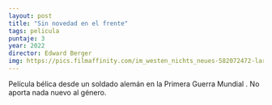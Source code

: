 ```yaml
---
layout: post
title: "Sin novedad en el frente"
tags: pelicula
puntaje: 3
year: 2022
director: Edward Berger
img: https://pics.filmaffinity.com/im_westen_nichts_neues-582072472-large.jpg
---
```


Película bélica desde un soldado alemán en la Primera Guerra Mundial . No aporta nada nuevo al género.  

